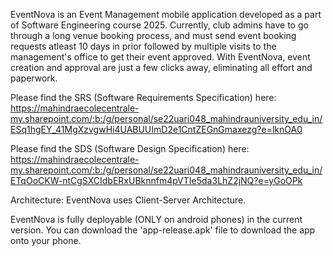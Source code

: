 EventNova is an Event Management mobile application developed as a part of Software Engineering course 2025. Currently, club admins have to go through a long venue booking process, and must send event booking requests atleast 10 days in prior followed by multiple visits to the management's office to get their event approved. With EventNova, event creation and approval are just a few clicks away, eliminating all effort and paperwork.

Please find the SRS (Software Requirements Specification) here: https://mahindraecolecentrale-my.sharepoint.com/:b:/g/personal/se22uari048_mahindrauniversity_edu_in/ESq1hgEY_41MgXzvgwHi4UABUUImD2e1CntZEGnGmaxezg?e=lknOA0

Please find the SDS (Software Design Specification) here: https://mahindraecolecentrale-my.sharepoint.com/:b:/g/personal/se22uari048_mahindrauniversity_edu_in/ETqOoCKW-ntCgSXCIdbERxUBknnfm4pVTIe5da3LhZ2jNQ?e=yGoOPk

Architecture: EventNova uses Client-Server Architecture.

EventNova is fully deployable (ONLY on android phones) in the current version. You can download the 'app-release.apk' file to download the app onto your phone.
